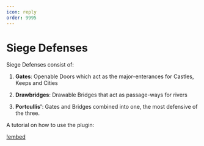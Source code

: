 ```yaml
---
icon: reply	
order: 9995
---
```

# Siege Defenses
Siege Defenses consist of:
1. **Gates**: Openable Doors which act as the major-enterances for Castles, Keeps and Cities

2. **Drawbridges**: Drawable Bridges that act as passage-ways for rivers

3. **Portcullis'**: Gates and Bridges combined into one, the most defensive of the three.

A tutorial on how to use the plugin:

[!embed](https://www.youtube.com/watch?v=AYnM5divwN4&t=58s)
